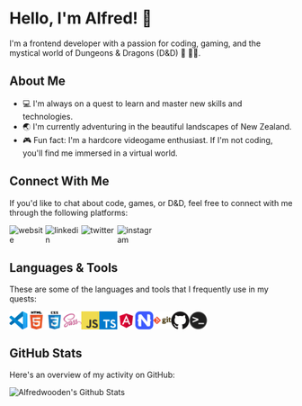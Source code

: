 # Hello, I'm Alfred! 👋 

I'm a frontend developer with a passion for coding, gaming, and the mystical world of Dungeons & Dragons (D&D) 🎲 🧙‍♂️.

## About Me

- 💻 I'm always on a quest to learn and master new skills and technologies.
- 🌏 I'm currently adventuring in the beautiful landscapes of New Zealand.
- 🎮 Fun fact: I'm a hardcore videogame enthusiast. If I'm not coding, you'll find me immersed in a virtual world.

## Connect With Me

If you'd like to chat about code, games, or D&D, feel free to connect with me through the following platforms:

[<img align='left' alt='website' width='64px' src='https://img.icons8.com/clouds/100/000000/domain.png' />][website]
[<img align='left' alt='linkedin' width='64px' src='https://img.icons8.com/clouds/100/000000/linkedin.png' />][linkedin]
[<img align='left' alt='twitter' width='64px' src='https://img.icons8.com/clouds/100/000000/twitter.png' />][twitter]
[<img align='left' alt='instagram' width='64px' src='https://img.icons8.com/clouds/100/000000/instagram-new--v1.png' />][instagram]

<br clear="left" />

## Languages & Tools

These are some of the languages and tools that I frequently use in my quests:

[<img align='left' alt='Visual Studio Code' width='32px' src='https://raw.githubusercontent.com/github/explore/80688e429a7d4ef2fca1e82350fe8e3517d3494d/topics/visual-studio-code/visual-studio-code.png' />][VS]
[<img align='left' alt='HTML' width='32px' src='https://raw.githubusercontent.com/github/explore/80688e429a7d4ef2fca1e82350fe8e3517d3494d/topics/html/html.png' />][HTML]
[<img align='left' alt='CSS' width='32px' src='https://raw.githubusercontent.com/github/explore/80688e429a7d4ef2fca1e82350fe8e3517d3494d/topics/css/css.png' />][CSS]
[<img align='left' alt='SASS' width='32px' src='https://raw.githubusercontent.com/github/explore/80688e429a7d4ef2fca1e82350fe8e3517d3494d/topics/sass/sass.png' />][SASS]
[<img align='left' alt='Javascript' width='32px' src='https://raw.githubusercontent.com/github/explore/80688e429a7d4ef2fca1e82350fe8e3517d3494d/topics/javascript/javascript.png' />][JS]
[<img align='left' alt='Typescript' width='32px' src='https://raw.githubusercontent.com/github/explore/80688e429a7d4ef2fca1e82350fe8e3517d3494d/topics/typescript/typescript.png' />][TS]
[<img align='left' alt='Angular' width='32px' src='https://raw.githubusercontent.com/github/explore/80688e429a7d4ef2fca1e82350fe8e3517d3494d/topics/angular/angular.png' />][Angular]
[<img align='left' alt='Nativescript' width='32px' src='https://raw.githubusercontent.com/github/explore/80688e429a7d4ef2fca1e82350fe8e3517d3494d/topics/nativescript/nativescript.png' />][NS]
[<img align='left' alt='GIT' width='32px' src='https://raw.githubusercontent.com/github/explore/80688e429a7d4ef2fca1e82350fe8e3517d3494d/topics/git/git.png' />][Git]
[<img align='left' alt='Github' width='32px' src='https://raw.githubusercontent.com/github/explore/78df643247d429f6cc873026c0622819ad797942/topics/github/github.png' />][Github]
[<img align='left' alt='Terminal' width='32px' src='https://raw.githubusercontent.com/github/explore/80688e429a7d4ef2fca1e82350fe8e3517d3494d/topics/terminal/terminal.png' />][Terminal]

<br clear="left" />

## GitHub Stats

Here's an overview of my activity on GitHub:

<img align="left" alt="Alfredwooden's Github Stats" src="https://github-readme-stats.vercel.app/api?username=Alfredwooden&show_icons=true&hide_border=true" />

<!-- LINKS -->

[website]: https://www.theycallmealfred.com/
[twitter]: https://twitter.com/Alfredwooden
[linkedin]: www.linkedin.com/in/alfredwooden
[instagram]: https://www.instagram.com/alfredwooden/

[VS]: https://code.visualstudio.com/
[HTML]: https://developer.mozilla.org/en-US/docs/Web/HTML
[CSS]: https://developer.mozilla.org/en-US/docs/Web/CSS
[SASS]: https://sass-lang.com/
[JS]: https://developer.mozilla.org/en-US/docs/Web/JavaScript
[TS]: https://www.typescriptlang.org/
[Angular]: https://angular.io/
[NS]: https://nativescript.org/
[Git]: https://git-scm.com/
[Github]: https://github.com/
[Terminal]: https://help.ubuntu.com/community/UsingTheTerminal

